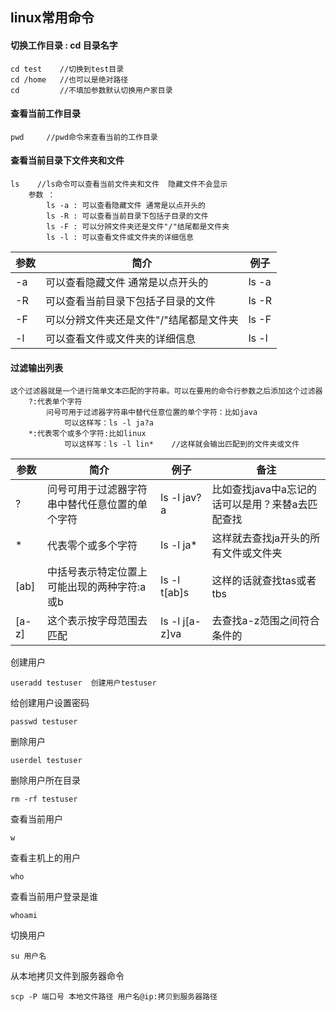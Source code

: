 ## 					linux常用命令

#### 切换工作目录 : cd 目录名字

```linux
cd test    //切换到test目录  
cd /home   //也可以是绝对路径 
cd 		   //不填加参数默认切换用户家目录
```

#### 查看当前工作目录

```
pwd     //pwd命令来查看当前的工作目录
```

#### 查看当前目录下文件夹和文件

```
ls    //ls命令可以查看当前文件夹和文件  隐藏文件不会显示
    参数 ：
    	ls -a : 可以查看隐藏文件 通常是以点开头的
    	ls -R : 可以查看当前目录下包括子目录的文件
    	ls -F : 可以分辨文件夹还是文件"/"结尾都是文件夹
    	ls -l : 可以查看文件或文件夹的详细信息	
```

| 参数 | 简介                                    | 例子  |
| ---- | --------------------------------------- | ----- |
| -a   | 可以查看隐藏文件 通常是以点开头的       | ls -a |
| -R   | 可以查看当前目录下包括子目录的文件      | ls -R |
| -F   | 可以分辨文件夹还是文件"/"结尾都是文件夹 | ls -F |
| -l   | 可以查看文件或文件夹的详细信息          | ls -l |

#### 过滤输出列表

```
这个过滤器就是一个进行简单文本匹配的字符串。可以在要用的命令行参数之后添加这个过滤器
    ?:代表单个字符
        问号可用于过滤器字符串中替代任意位置的单个字符：比如java
    		可以这样写：ls -l ja?a   
    *:代表零个或多个字符:比如linux
    		可以这样写：ls -l lin*    //这样就会输出匹配到的文件夹或文件
```

| 参数  | 简介                                           | 例子           | 备注                                             |
| ----- | ---------------------------------------------- | -------------- | ------------------------------------------------ |
| ?     | 问号可用于过滤器字符串中替代任意位置的单个字符 | ls -l jav?a    | 比如查找java中a忘记的话可以是用？来替a去匹配查找 |
| *     | 代表零个或多个字符                             | ls -l ja*      | 这样就去查找ja开头的所有文件或文件夹             |
| [ab]  | 中括号表示特定位置上可能出现的两种字符:a或b    | ls -l t[ab]s   | 这样的话就查找tas或者tbs                         |
| [a-z] | 这个表示按字母范围去匹配                       | ls -l j[a-z]va | 去查找a-z范围之间符合条件的                      |

















创建用户

```linux
useradd testuser  创建用户testuser
```

给创建用户设置密码

```linux
passwd testuser
```

删除用户

```
userdel testuser
```

删除用户所在目录

```
rm -rf testuser
```

查看当前用户

```
w
```

查看主机上的用户

```
who
```

查看当前用户登录是谁

```
whoami
```

切换用户

```
su 用户名
```

从本地拷贝文件到服务器命令

```linux
scp -P 端口号 本地文件路径 用户名@ip:拷贝到服务器路径
```

